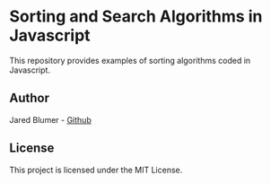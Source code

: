 # Sorting and Search Algorithms in Javascript

This repository provides examples of sorting algorithms coded in Javascript.

## Author

Jared Blumer - [Github](https://github.com/jaredblumer)

## License

This project is licensed under the MIT License.
